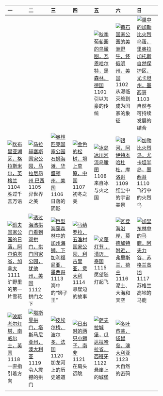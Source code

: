 | 一                                                                                                                                                                                                     | 二                                                                                                                                                                                               | 三                                                                                                                                                                                             | 四                                                                                                                                                                                               | 五                                                                                                                                                                                                                       | 六                                                                                                                                                                                                              | 日                                                                                                                                                                                                                    |
|:------------------------------------------------------------------------------------------------------------------------------------------------------------------------------------------------------|:------------------------------------------------------------------------------------------------------------------------------------------------------------------------------------------------|:----------------------------------------------------------------------------------------------------------------------------------------------------------------------------------------------|:------------------------------------------------------------------------------------------------------------------------------------------------------------------------------------------------|:------------------------------------------------------------------------------------------------------------------------------------------------------------------------------------------------------------------------|:---------------------------------------------------------------------------------------------------------------------------------------------------------------------------------------------------------------|:---------------------------------------------------------------------------------------------------------------------------------------------------------------------------------------------------------------------|
|                                                                                                                                                                                                       |                                                                                                                                                                                                 |                                                                                                                                                                                               |                                                                                                                                                                                                 | [![](https://www.bing.com/th?id=OHR.VineyardsBlackForestFall_ZH-CN6767078591_320x240.jpg '秋季葡萄园的鸟瞰图，瓦恩哈尔特，黑森林，德国')](https://www.bing.com/th?id=OHR.VineyardsBlackForestFall_ZH-CN6767078591_UHD.jpg)<br>1101<br>引以为豪的传统 | [![](https://www.bing.com/th?id=OHR.BisonYellowstone_ZH-CN7320887379_320x240.jpg '黄石国家公园的美洲野牛，怀俄明州，美国')](https://www.bing.com/th?id=OHR.BisonYellowstone_ZH-CN7320887379_UHD.jpg)<br>1102<br>从濒临灭绝到成为国家的象征     | [![](https://www.bing.com/th?id=OHR.YucatanBiosphere_ZH-CN7442392453_320x240.jpg '巢中的加勒比火烈鸟蛋，里奥拉加托斯自然保护区，尤卡坦州，墨西哥')](https://www.bing.com/th?id=OHR.YucatanBiosphere_ZH-CN7442392453_UHD.jpg)<br>1103<br>自然与可持续发展的结合 |
| [![](https://www.bing.com/th?id=OHR.CumbriaAutumn_ZH-CN7697251216_320x240.jpg '坎布里亚湖区，格拉斯米尔，英格兰')](https://www.bing.com/th?id=OHR.CumbriaAutumn_ZH-CN7697251216_UHD.jpg)<br>1104<br>胜过千言万语            | [![](https://www.bing.com/th?id=OHR.LencoisMaranhao_ZH-CN8194406488_320x240.jpg '马拉赫塞斯国家公园，马拉尼昂州,巴西')](https://www.bing.com/th?id=OHR.LencoisMaranhao_ZH-CN8194406488_UHD.jpg)<br>1105<br>异世界之美 | [![](https://www.bing.com/th?id=OHR.ShiShiBeach_ZH-CN8685799566_320x240.jpg '奥林匹克国家公园石狮海滩，华盛顿州，美国')](https://www.bing.com/th?id=OHR.ShiShiBeach_ZH-CN8685799566_UHD.jpg)<br>1106<br>日落的阴影     | [![](https://www.bing.com/th?id=OHR.LiDong2024_ZH-CN9944723194_320x240.jpg '金色的松树，坝上草原，中国')](https://www.bing.com/th?id=OHR.LiDong2024_ZH-CN9944723194_UHD.jpg)<br>1107<br>初冬之美                 | [![](https://www.bing.com/th?id=OHR.GlacialRivers_ZH-CN0260507556_320x240.jpg '冰岛冰川河流鸟瞰图')](https://www.bing.com/th?id=OHR.GlacialRivers_ZH-CN0260507556_UHD.jpg)<br>1108<br>来自冰与火之国                                    | [![](https://www.bing.com/th?id=OHR.MoroccoMilkyWay_ZH-CN3544344290_320x240.jpg '银河，阿伊特本哈杜杜，摩洛哥')](https://www.bing.com/th?id=OHR.MoroccoMilkyWay_ZH-CN3544344290_UHD.jpg)<br>1109<br>红尘中的宇宙美景                 | [![](https://www.bing.com/th?id=OHR.YucatanFlamingos_ZH-CN0721673752_320x240.jpg '加勒比火烈鸟，尤卡坦半岛，墨西哥')](https://www.bing.com/th?id=OHR.YucatanFlamingos_ZH-CN0721673752_UHD.jpg)<br>1110<br>飞行中的火烈鸟                    |
| [![](https://www.bing.com/th?id=OHR.Banff24_ZH-CN1156176817_320x240.jpg '班夫国家公园的日落，阿尔伯塔省，加拿大')](https://www.bing.com/th?id=OHR.Banff24_ZH-CN1156176817_UHD.jpg)<br>1111<br>旷野里的第一片雪花                  | [![](https://www.bing.com/th?id=OHR.CoveArch_ZH-CN1281140578_320x240.jpg '透过海湾拱门看到双拱门，拱门国家公园，犹他州，美国')](https://www.bing.com/th?id=OHR.CoveArch_ZH-CN1281140578_UHD.jpg)<br>1112<br>拱门之下         | [![](https://www.bing.com/th?id=OHR.KelpForest_ZH-CN2357269491_320x240.jpg '巨型海藻森林中的加州海狮，下加利福尼亚，墨西哥')](https://www.bing.com/th?id=OHR.KelpForest_ZH-CN2357269491_UHD.jpg)<br>1113<br>海中的“狮子王” | [![](https://www.bing.com/th?id=OHR.ManarolaItaly_ZH-CN2837915120_320x240.jpg '马纳罗拉，五渔村国家公园，利古里亚，意大利')](https://www.bing.com/th?id=OHR.ManarolaItaly_ZH-CN2837915120_UHD.jpg)<br>1114<br>悬崖边的故事 | [![](https://www.bing.com/th?id=OHR.YiPengLanterns_ZH-CN5613043353_320x240.jpg '义蓬灯节 ，清迈，泰国')](https://www.bing.com/th?id=OHR.YiPengLanterns_ZH-CN5613043353_UHD.jpg)<br>1115<br>愿望随灯起飞                                 | [![](https://www.bing.com/th?id=OHR.FrieslandNetherlands_ZH-CN5952456898_320x240.jpg '瓦登海沿岸，莫德加特附近，弗里斯兰，荷兰')](https://www.bing.com/th?id=OHR.FrieslandNetherlands_ZH-CN5952456898_UHD.jpg)<br>1116<br>泥土、大海和天空 | [![](https://www.bing.com/th?id=OHR.RedStag_ZH-CN6403546321_320x240.jpg '加里东林中的马鹿，阿夫力谷，苏格兰高地')](https://www.bing.com/th?id=OHR.RedStag_ZH-CN6403546321_UHD.jpg)<br>1117<br>苏格兰高地的马鹿                                  |
| [![](https://www.bing.com/th?id=OHR.PorthcawlLighthouse_ZH-CN6655235820_320x240.jpg '波斯考尔灯塔，南威尔士，英国')](https://www.bing.com/th?id=OHR.PorthcawlLighthouse_ZH-CN6655235820_UHD.jpg)<br>1118<br>一直指引着方向 | [![](https://www.bing.com/th?id=OHR.TasmansArch_ZH-CN7062784426_320x240.jpg '塔斯曼拱门，塔斯马尼亚州，澳大利亚')](https://www.bing.com/th?id=OHR.TasmansArch_ZH-CN7062784426_UHD.jpg)<br>1119<br>令人震撼的拱门        | [![](https://www.bing.com/th?id=OHR.PontBordeaux_ZH-CN7656263575_320x240.jpg '皮埃尔桥，波尔多，法国')](https://www.bing.com/th?id=OHR.PontBordeaux_ZH-CN7656263575_UHD.jpg)<br>1120<br>加龙河上的历史通道        | [![](https://www.bing.com/th?id=OHR.LionCubs_ZH-CN8538754038_320x240.jpg '日出时的两只小狮子，南非')](https://www.bing.com/th?id=OHR.LionCubs_ZH-CN8538754038_UHD.jpg)<br>1121<br>在肩头远眺                     | [![](https://www.bing.com/th?id=OHR.ZafraCastle_ZH-CN8791148758_320x240.jpg '萨夫拉城堡，瓜达拉哈拉省，西班牙')](https://www.bing.com/th?id=OHR.ZafraCastle_ZH-CN8791148758_UHD.jpg)<br>1122<br>悬崖上的城堡                                  | [![](https://www.bing.com/th?id=OHR.FibonacciAloe_ZH-CN8974137481_320x240.jpg '多叶芦荟，袋鼠岛，澳大利亚')](https://www.bing.com/th?id=OHR.FibonacciAloe_ZH-CN8974137481_UHD.jpg)<br>1123<br>大自然的密码                        |                                                                                                                                                                                                                      |
|                                                                                                                                                                                                       |                                                                                                                                                                                                 |                                                                                                                                                                                               |                                                                                                                                                                                                 |                                                                                                                                                                                                                         |                                                                                                                                                                                                                |                                                                                                                                                                                                                      |